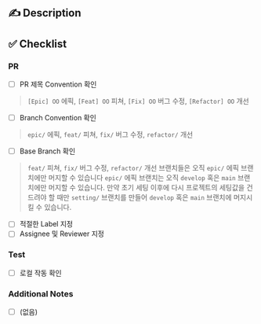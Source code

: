 ## :writing_hand: Description
<!-- 어떤 내용의 PR인지 간단하게 작성해주세요. (ex. 메인 페이지 레이아웃 작업) -->

## :white_check_mark: Checklist
### PR
<!-- 작성중인 PR인 경우, Draft 모드로 생성해주세요. -->
- [ ] PR 제목 Convention 확인
> `[Epic] OO` 에픽, `[Feat] OO` 피쳐, `[Fix] OO` 버그 수정, `[Refactor] OO` 개선
- [ ] Branch Convention 확인
> `epic/` 에픽, `feat/` 피쳐, `fix/` 버그 수정, `refactor/` 개선
- [ ] Base Branch 확인
> `feat/` 피쳐, `fix/` 버그 수정, `refactor/` 개선 브랜치들은 오직 `epic/` 에픽 브랜치에만 머지할 수 있습니다
> `epic/` 에픽 브랜치는 오직 `develop` 혹은 `main` 브랜치에만 머지할 수 있습니다. 
> 만약 초기 세팅 이후에 다시 프로젝트의 세팅값을 건드려야 할 때만 `setting/` 브랜치를 만들어  `develop` 혹은 `main` 브랜치에 머지시킬 수 있습니다.
- [ ] 적절한 Label 지정
- [ ] Assignee 및 Reviewer 지정

### Test
- [ ] 로컬 작동 확인

### Additional Notes
<!-- 추가 사항이 있을 경우, Todo list를 작성해주세요. -->
- [ ] (없음)
